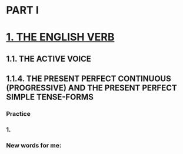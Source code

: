 # PART I
# [1. THE ENGLISH VERB](../1.README.md)
## 1.1. THE ACTIVE VOICE
## 1.1.4. THE PRESENT PERFECT CONTINUOUS (PROGRESSIVE) AND THE PRESENT PERFECT SIMPLE TENSE-FORMS
### Practice 
### 1.

### New words for me:
